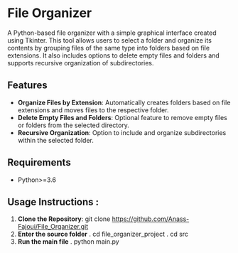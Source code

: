# File Organizer

A Python-based file organizer with a simple graphical interface created using Tkinter. This tool allows users to select a folder and organize its contents by grouping files of the same type into folders based on file extensions. It also includes options to delete empty files and folders and supports recursive organization of subdirectories.

## Features
- **Organize Files by Extension**: Automatically creates folders based on file extensions and moves files to the respective folder.
- **Delete Empty Files and Folders**: Optional feature to remove empty files or folders from the selected directory.
- **Recursive Organization**: Option to include and organize subdirectories within the selected folder.

## Requirements
- Python>=3.6

## Usage Instructions :
1. **Clone the Repository**:
   git clone https://github.com/Anass-Fajoui/File_Organizer.git
2. **Enter the source folder**
   . cd file_organizer_project
   . cd src
3. **Run the main file**
   . python main.py
